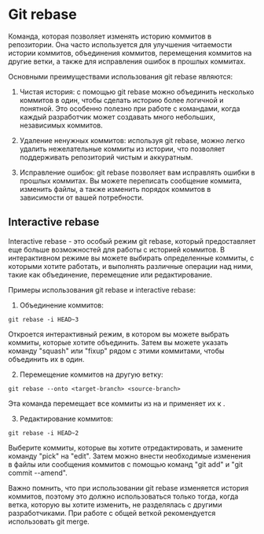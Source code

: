 # Git rebase
Команда, которая позволяет изменять историю коммитов в репозитории. Она часто используется для улучшения читаемости истории коммитов, объединения коммитов, перемещения коммитов на другие ветки, а также для исправления ошибок в прошлых коммитах.

Основными преимуществами использования git rebase являются:

1. Чистая история: с помощью git rebase можно объединить несколько коммитов в один, чтобы сделать историю более логичной и понятной. Это особенно полезно при работе с командами, когда каждый разработчик может создавать много небольших, независимых коммитов.

2. Удаление ненужных коммитов: используя git rebase, можно легко удалить нежелательные коммиты из истории, что позволяет поддерживать репозиторий чистым и аккуратным.

3. Исправление ошибок: git rebase позволяет вам исправлять ошибки в прошлых коммитах. Вы можете переписать сообщение коммита, изменить файлы, а также изменить порядок коммитов в зависимости от вашей потребности.

## Interactive rebase
Interactive rebase - это особый режим git rebase, который предоставляет еще больше возможностей для работы с историей коммитов. В интерактивном режиме вы можете выбирать определенные коммиты, с которыми хотите работать, и выполнять различные операции над ними, такие как объединение, перемещение или редактирование.

Примеры использования git rebase и interactive rebase:

1. Объединение коммитов:
```shell
git rebase -i HEAD~3
```

Откроется интерактивный режим, в котором вы можете выбрать коммиты, которые хотите объединить. Затем вы можете указать команду "squash" или "fixup" рядом с этими коммитами, чтобы объединить их в один.

2. Перемещение коммитов на другую ветку:
```shell
git rebase --onto <target-branch> <source-branch>
```

Эта команда перемещает все коммиты из <source-branch> на <target-branch> и применяет их к <target-branch>.

3. Редактирование коммитов:
```shell
git rebase -i HEAD~2
```

Выберите коммиты, которые вы хотите отредактировать, и замените команду "pick" на "edit". Затем можно внести необходимые изменения в файлы или сообщения коммитов с помощью команд "git add" и "git commit --amend".

Важно помнить, что при использовании git rebase изменяется история коммитов, поэтому это должно использоваться только тогда, когда ветка, которую вы хотите изменить, не разделялась с другими разработчиками. При работе с общей веткой рекомендуется использовать git merge.